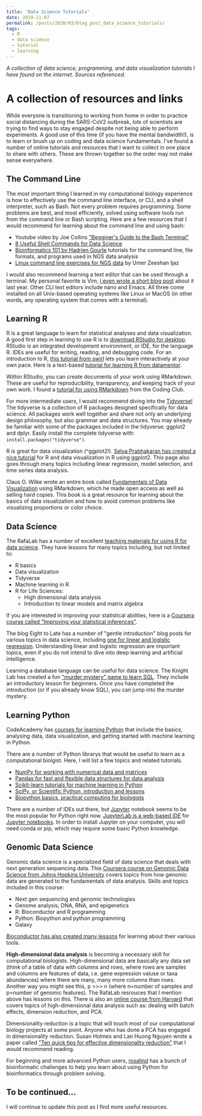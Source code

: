 ```yaml
---
title: 'Data Science Tutorials'
date: 2019-11-07
permalink: /posts/2020/03/blog_post_data_science_tutorials/
tags:
  - R
  - data science
  - tutorial
  - learning
---
```


*A collection of data science, programming, and data visualization tutorials I have found on the internet. Sources referenced.*


A collection of resources and links
=================================
While everyone is transitioning to working from home in order to practice social distancing during the SARS-CoV2 outbreak, lots of scientists are trying to find ways to stay engaged despite not being able to perform experiments. A good use of this time (if you have the mental bandwidth!), is to learn or brush up on coding and data science fundamentals. I've found a number of online tutorials and resources that I want to collect in one place to share with others. These are thrown together so the order may not make sense everywhere.

The Command Line
----------------
The most important thing I learned in my computational biology experience is how to effectively use the command line interface, or CLI, and a shell interpreter, such as Bash. Not every problem requires programming. Some problems are best, and most efficiently, solved using software tools run from the command line or Bash scripting. Here are a few resources that I would recommend for learning about the command line and using bash:
  * Youtube video by Joe Collins ["Begginer's Guide to the Bash Terminal"](https://www.youtube.com/watch?v=oxuRxtrO2Ag)
  * [8 Useful Shell Commands for Data Science](https://www.datacamp.com/community/tutorials/shell-commands-data-scientist)
  * [Bioinformatics 101 by Hadrien Gourle](https://www.hadriengourle.com/tutorials/) tutorials for the command line, file formats, and programs used in NGS data analysis
  * [Linux command line exercises for NGS data](http://userweb.eng.gla.ac.uk/umer.ijaz/bioinformatics/linux.html) by Umer Zeeshan Ijaz
  
I would also recommend learning a text editor that can be used through a terminal. My personal favorite is Vim, [I even wrote a short blog post](https://fnew.github.io/posts/2019/05/blog_post_getting_started_vim/) about it last year. Other CLI text editors include nano and Emacs. All three come installed on all Unix-based operating systems like Linux or MacOS (in other words, any operating system that comes with a terminal).

Learning R
-------------
R is a great language to learn for statistical analyses and data visualization. A good first step in learning to use R is to [download RStudio for desktop](https://rstudio.com/products/rstudio/). RStudio is an integrated development environment, or IDE, for the language R. IDEs are useful for writing, reading, and debugging code. For an introduction to R, [this tutorial from swirl](https://swirlstats.com) lets you learn interactively at your own pace. Here is a text-based [tutorial for learning R from datamentor](https://www.datamentor.io/r-programming/#tutorial).

Within RStudio, you can create documents of your work using RMarkdown. These are useful for reproducibility, transparency, and keeping track of your own work. I found a [tutorial for using RMarkdown](https://ourcodingclub.github.io/tutorials/rmarkdown/) from the Coding Club. 

For more intermediate users, I would recommend diving into the [Tidyverse!](https://www.tidyverse.org) The tidyverse is a collection of R packages designed specifically for data science. All packages work well together and share not only an underlying design philosophy, but also grammar and data structures. You may already be familiar with some of the packages included in the tidyverse: ggplot2 and dplyr. Easily install the complete tidyverse with: `install.packages("tidyverse")`.

R is great for data visualization (^ggplot2!). [Selva Prabhakaran has created a nice tutorial](http://r-statistics.co/R-Tutorial.html) for R and data visualization in R using ggplot2. This page also goes through many topics including linear regression, model selection, and time series data analysis.

Claus O. Wilke wrote an entire book called [Fundamentals of Data Visualization](https://serialmentor.com/dataviz/index.html) using RMarkdown, which he made open access as well as selling hard copies. This book is a great resource for learning about the basics of data visualization and how to avoid common problems like visualizing proportions or color choice.

Data Science
-----------------
The RafaLab has a number of excellent [teaching materials for using R for data science](http://rafalab.github.io/pages/teaching.html). They have lessons for many topics including, but not limited to:
  * R basics
  * Data visualization
  * Tidyverse
  * Machine learning in R
  * R for Life Sciences: 
    - High dimensional data analysis
    - Introduction to linear models and matrix algebra

If you are interested in improving your statistical abilities, here is a [Coursera course called "Improving your statistical inferences"](https://www.coursera.org/learn/statistical-inferences). 

The blog Eight to Late has a number of "gentle introduction" blog posts for various topics in data science, including [one for linear and logistic regression](https://eight2late.wordpress.com/2017/07/11/a-gentle-introduction-to-logistic-regression-and-lasso-regularisation-using-r/). Understanding linear and logistic regression are important topics, even if you do not intend to dive into deep learning and artificial intelligence. 

Learning a database language can be useful for data science. The Knight Lab has created a fun ["murder mystery" game to learn SQL](https://mystery.knightlab.com). They include an introductory lesson for beginners. Once you have completed the introduction (or if you already know SQL), you can jump into the murder mystery.  

Learning Python
----------------
CodeAcademy has [courses for learning Python](https://www.codecademy.com/catalog/language/python) that include the basics, analysing data, data visualization, and getting started with machine learning in Python.

There are a number of Python librarys that would be useful to learn as a computational biolgist. Here, I will list a few topics and related tutorials.
  * [NumPy for working with numerical data and matrices](https://numpy.org/devdocs/user/absolute_beginners.html)
  * [Pandas for fast and flexible data structures for data analysis](https://pandas.pydata.org/pandas-docs/stable/getting_started/10min.html)
  * [Scikit-learn tutorials for machine learning in Python](https://scikit-learn.org/stable/tutorial/index.html)
  * [SciPy, or Scientific Python, introduction and lessons](https://docs.scipy.org/doc/scipy/reference/tutorial/index.html)
  * [Biopython basics, practical computing for biologists](https://people.duke.edu/~ccc14/pcfb/biopython/BiopythonBasics.html)
  

There are a number of IDEs out there, but [Jupyter](https://jupyter.org) notebook seems to be the most popular for Python right now. [JupyterLab is a web-based IDE](https://jupyter.org/install.html) for [Jupyter notebooks](https://jupyter.org/install.html). In order to install Jupyter on your computer, you will need conda or pip, which may require some basic Python knowledge. 

Genomic Data Science
-------------------------
Genomic data science is a specialized field of data science that deals with next generation sequencing data. This [Coursera course on Genomic Data Science from Johns Hopkins University](https://www.coursera.org/specializations/genomic-data-science) covers topics from how genomic data are generated to the fundamentals of data analysis. Skills and topics included in this course: 
   * Next gen sequencing and genomic technologies
   * Genome analysis; DNA, RNA, and epigenetics
   * R: Bioconductor and R programming
   * Python: Biopython and python programming
   * Galaxy
  
[Bioconductor has also created many lessons](https://www.bioconductor.org/help/course-materials/) for learning about their various tools.
 
**High-dimensional data analysis** is becoming a necessary skill for computational biologists. High-dimensional data are basically any data set (think of a table of data with columns and rows, where rows are samples and columns are features of data, i.e. gene expression valuse or taxa abundances) where there are many, many more columns than rows. Another way you might see this, p >>> n (where n=number of samples and p=number of genomic features). The RafaLab resrouces that I mention above has lessons on this. There is also an [online course from Harvard](https://online-learning.harvard.edu/course/data-analysis-life-sciences-4-high-dimensional-data-analysis?category[]=84&sort_by=date_added&cost[]=free) that covers topics of high-dimensional data analysis such as: dealing with batch effects, dimension reduction, and PCA.

Dimensionality reduction is a topic that will touch most of our computational biology projects at some point. Anyone who has done a PCA has engaged in dimensionality reduction. Susan Holmes and Lan Huong Nguyen wrote a paper called ["Ten quick tips for effective dimensionality reduction"](https://journals.plos.org/ploscompbiol/article?id=10.1371/journal.pcbi.1006907#sec008) that I would recommend reading.

For beginning and more advanced Python users, [rosalind](http://rosalind.info/problems/locations/) has a bunch of bioinformatic challenges to help you learn about using Python for bioinformatics through problem solving.






  

To be continued...
--------
I will continue to update this post as I find more useful resources. 
